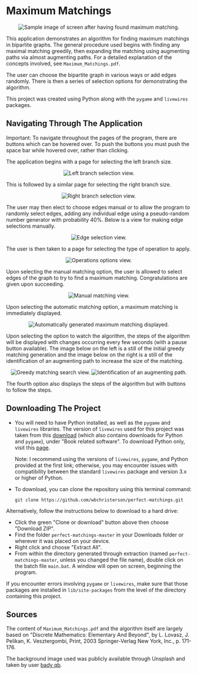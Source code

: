 # Maximum Matchings

<p align="center">
  <img src="images/screenshots/main-sample.png" alt="Sample image of screen after having found maximum matching.">
</p>

This application demonstrates an algorithm for finding maximum matchings in bipartite graphs. The general procedure used begins with finding any maximal matching greedily, then expanding the matching using augmenting paths via almost augmenting paths. For a detailed explanation of the concepts involved, see `Maximum_Matchings.pdf`.

The user can choose the bipartite graph in various ways or add edges randomly. There is then a series of selection options for demonstrating the algorithm.

This project was created using Python along with the `pygame` and `livewires` packages.

## Navigating Through The Application

Important: To navigate throughout the pages of the program, there are buttons which can be hovered over. To push the buttons you must push the space bar while hovered over, rather than clicking.

The application begins with a page for selecting the left branch size.

<p align="center">
  <img src="images/screenshots/left-selection.png" alt="Left branch selection view.">
</p>

This is followed by a similar page for selecting the right branch size.

<p align="center">
 <img src="images/screenshots/right-selection.png" alt="Right branch selection view.">
</p>

The user may then elect to choose edges manual or to allow the program to randomly select edges, adding any individual edge using a pseudo-random number generator with probability 40%. Below is a view for making edge selections manually.

<p align="center">
  <img src="images/screenshots/edge-selection.png" alt="Edge selection view.">
</p>

The user is then taken to a page for selecting the type of operation to apply.

<p align="center">
  <img src="images/screenshots/operation-options.png" alt="Operations options view.">
</p>

Upon selecting the manual matching option, the user is allowed to select edges of the graph to try to find a maximum matching. Congratulations are given upon succeeding.

<p align="center">
  <img src="images/screenshots/manual-match.png" alt="Manual matching view.">
</p>

Upon selecting the automatic matching option, a maximum matching is immediately displayed.

<p align="center">
  <img src="images/screenshots/match-automatic.png" alt="Automatically generated maximum matching displayed.">
</p>

Upon selecting the option to watch the algorithm, the steps of the algorithm will be displayed with changes occurring every few seconds (with a pause button available). The image below on the left is a still of the initial greedy matching generation and the image below on the right is a still of the identification of an augmenting path to increase the size of the matching.

<p align="center">
  <img src="images/screenshots/matching-watch-A.png" alt="Greedy matching search view.">
  <img src="images/screenshots/matching-watch-B.png" alt="Identification of an augmenting path.">
</p>

The fourth option also displays the steps of the algorithm but with buttons to follow the steps.

## Downloading The Project

* You will need to have Python installed, as well as the `pygame` and `livewires` libraries. The version of `livewires` used for this project was taken from this [download](http://www.delmarlearning.com/companions/content/1435455002/downloads/index.asp?isbn=1435455002) (which also contains downloads for Python and `pygame`), under "Book related software". To download Python only, visit this [page](https://www.python.org/downloads/).

  Note: I recommend using the versions of `livewires`, `pygame`, and Python provided at the first link; otherwise, you may encounter issues with compatibility between the standard `livewires` package and version 3.x or higher of Python.
* To download, you can clone the repository using this terminal command:
  ```
  git clone https://github.com/wbchristerson/perfect-matchings.git
  ```

Alternatively, follow the instructions below to download to a hard drive:
* Click the green "Clone or download" button above then choose "Download ZIP".
* Find the folder `perfect-matchings-master` in your Downloads folder or wherever it was placed on your device.
* Right click and choose "Extract All".
* From within the directory generated through extraction (named `perfect-matchings-master`, unless you changed the file name), double click on the batch file `main.bat`. A window will open on screen, beginning the program.

If you encounter errors involving `pygame` or `livewires`, make sure that those packages are installed in `lib/site-packages` from the level of the directory containing this project.

## Sources
The content of `Maximum_Matchings.pdf` and the algorithm itself are largely based on "Discrete Mathematics: Elementary And Beyond", by L. Lovasz, J. Pelikan, K. Vesztergombi, Print, 2003 Springer-Verlag New York, Inc., p. 171-176.

The background image used was publicly available through Unsplash and taken by user [bady qb](https://unsplash.com/@bady).

